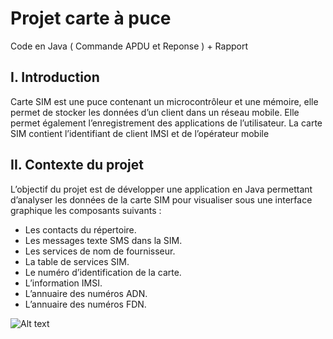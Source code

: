 # Projet carte à puce 
Code en Java ( Commande APDU et Reponse ) + Rapport


## I. Introduction

Carte SIM est une puce contenant un microcontrôleur et une mémoire, elle permet de
stocker les données d’un client dans un réseau mobile. Elle permet également
l’enregistrement des applications de l’utilisateur.
La carte SIM contient l’identifiant de client IMSI et de l’opérateur mobile

## II. Contexte du projet
L’objectif du projet est de développer une application en Java permettant d’analyser
les données de la carte SIM pour visualiser sous une interface graphique les
composants suivants :
* Les contacts du répertoire.
* Les messages texte SMS dans la SIM.
* Les services de nom de fournisseur.
* La table de services SIM.
* Le numéro d’identification de la carte.
* L’information IMSI.
* L’annuaire des numéros ADN.
* L’annuaire des numéros FDN.

![Alt text](javacard.png)
